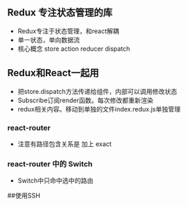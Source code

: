 ## Redux 专注状态管理的库

- Redux专注于状态管理，和react解耦
- 单一状态，单向数据流
- 核心概念  store action reducer dispatch

## Redux和React一起用
- 把store.dispatch方法传递给组件，内部可以调用修改状态
- Subscribe订阅render函数。每次修改都重新渲染
- redux相关内容。移动到单独的文件index.redux.js单独管理

### react-router
- 注意有路径包含关系是  加上 exact

### react-router 中的 Switch
- Switch中只命中选中的路由

##使用SSH
